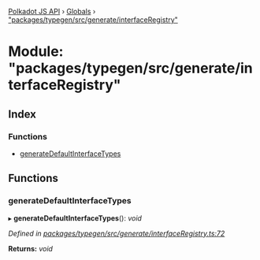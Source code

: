 [Polkadot JS API](../README.md) › [Globals](../globals.md) › ["packages/typegen/src/generate/interfaceRegistry"](_packages_typegen_src_generate_interfaceregistry_.md)

# Module: "packages/typegen/src/generate/interfaceRegistry"

## Index

### Functions

* [generateDefaultInterfaceTypes](_packages_typegen_src_generate_interfaceregistry_.md#generatedefaultinterfacetypes)

## Functions

###  generateDefaultInterfaceTypes

▸ **generateDefaultInterfaceTypes**(): *void*

*Defined in [packages/typegen/src/generate/interfaceRegistry.ts:72](https://github.com/polkadot-js/api/blob/956e17332/packages/typegen/src/generate/interfaceRegistry.ts#L72)*

**Returns:** *void*

